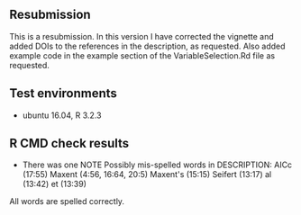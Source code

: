## Resubmission

This is a resubmission. In this version I have corrected the vignette
and added DOIs to the references in the description, as
requested. Also added example code in the example section of the
VariableSelection.Rd file as requested.

## Test environments
* ubuntu 16.04, R 3.2.3

## R CMD check results

* There was one NOTE
Possibly mis-spelled words in DESCRIPTION:
  AICc (17:55)
  Maxent (4:56, 16:64, 20:5)
  Maxent's (15:15)
  Seifert (13:17)
  al (13:42)
  et (13:39)

All words are spelled correctly.
